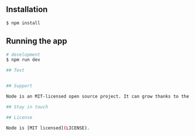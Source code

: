 ## Installation

```bash
$ npm install
```

## Running the app

```bash
# development
$ npm run dev

## Test


## Support

Node is an MIT-licensed open source project. It can grow thanks to the sponsors and support by the amazing backers.

## Stay in touch

## License

Node is [MIT licensed](LICENSE).
